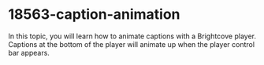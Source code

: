 # 18563-caption-animation
In this topic, you will learn how to animate captions with a Brightcove player. Captions at the bottom of the player will animate up when the player control bar appears.
